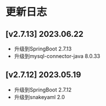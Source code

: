 # 更新日志

## [v2.7.13] 2023.06.22
- 升级到SpringBoot 2.7.13
- 升级到mysql-connector-java 8.0.33

## [v2.7.12] 2023.05.19
- 升级到SpringBoot 2.7.12
- 升级到snakeyaml 2.0
